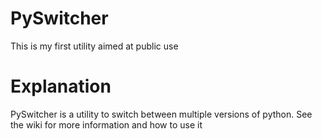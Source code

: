 # PySwitcher
This is my first utility aimed at public use
# Explanation
PySwitcher is a utility to switch between multiple versions of python.
See the wiki for more information and how to use it

